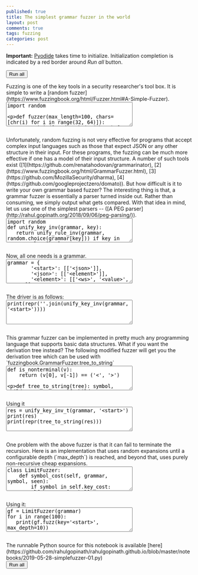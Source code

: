 ```yaml
---
published: true
title: The simplest grammar fuzzer in the world
layout: post
comments: true
tags: fuzzing
categories: post
---
```

<script type="text/javascript">window.languagePluginUrl='/resources/pyodide/full/3.8/';</script>
<script src="/resources/pyodide/full/3.8/pyodide.js"></script>
<link rel="stylesheet" type="text/css" media="all" href="/resources/skulpt/css/codemirror.css">
<link rel="stylesheet" type="text/css" media="all" href="/resources/skulpt/css/solarized.css">
<link rel="stylesheet" type="text/css" media="all" href="/resources/skulpt/css/env/editor.css">

<script src="/resources/skulpt/js/codemirrorepl.js" type="text/javascript"></script>
<script src="/resources/skulpt/js/python.js" type="text/javascript"></script>
<script src="/resources/pyodide/js/env/editor.js" type="text/javascript"></script>

**Important:** [Pyodide](https://pyodide.readthedocs.io/en/latest/) takes time to initialize.
Initialization completion is indicated by a red border around *Run all* button.
<form name='python_run_form'>
<button type="button" name="python_run_all">Run all</button>
</form>
Fuzzing is one of the key tools in a security researcher's tool box. It is simple
to write a [random fuzzer](https://www.fuzzingbook.org/html/Fuzzer.html#A-Simple-Fuzzer).

<!--
############
import random

def fuzzer(max_length=100, chars=[chr(i) for i in range(32, 64)]):
    return ''.join([random.choice(chars) for i in range(random.randint(0,max_length))])

for i in range(10):
    print(repr(fuzzer()))

############
-->
<form name='python_run_form'>
<textarea cols="40" rows="4" name='python_edit'>
import random

def fuzzer(max_length=100, chars=[chr(i) for i in range(32, 64)]):
    return &#x27;&#x27;.join([random.choice(chars) for i in range(random.randint(0,max_length))])

for i in range(10):
    print(repr(fuzzer()))
</textarea><br />
<pre class='Output' name='python_output'></pre>
<div name='python_canvas'></div>
</form>
Unfortunately, random fuzzing is not very effective for programs that accept complex
input languages such as those that expect JSON or any other structure in their input.
For these programs, the fuzzing can be much more effective if one has a model of their
input structure. A number of such tools exist
([1](https://github.com/renatahodovan/grammarinator), [2](https://www.fuzzingbook.org/html/GrammarFuzzer.html), [3](https://github.com/MozillaSecurity/dharma), [4](https://github.com/googleprojectzero/domato)).
But how difficult is it to write your own grammar based fuzzer?
The interesting thing is that, a grammar fuzzer is essentially a parser turned inside
out. Rather than consuming, we simply output what gets compared. With that idea in mind,
let us use one of the simplest parsers -- ([A PEG parser](http://rahul.gopinath.org/2018/09/06/peg-parsing/)).

<!--
############
import random
def unify_key_inv(grammar, key):
   return unify_rule_inv(grammar, random.choice(grammar[key])) if key in grammar else [key]

def unify_rule_inv(grammar, rule):
    return sum([unify_key_inv(grammar, token) for token in rule], [])

############
-->
<form name='python_run_form'>
<textarea cols="40" rows="4" name='python_edit'>
import random
def unify_key_inv(grammar, key):
   return unify_rule_inv(grammar, random.choice(grammar[key])) if key in grammar else [key]

def unify_rule_inv(grammar, rule):
    return sum([unify_key_inv(grammar, token) for token in rule], [])
</textarea><br />
<pre class='Output' name='python_output'></pre>
<div name='python_canvas'></div>
</form>
Now, all one needs is a grammar.

<!--
############
grammar = {
        '<start>': [['<json>']],
        '<json>': [['<element>']],
        '<element>': [['<ws>', '<value>', '<ws>']],
        '<value>': [
           ['<object>'], ['<array>'], ['<string>'], ['<number>'],
           ['true'], ['false'], ['null']],
        '<object>': [['{', '<ws>', '}'], ['{', '<members>', '}']],
        '<members>': [['<member>', '<symbol-2>']],
        '<member>': [['<ws>', '<string>', '<ws>', ':', '<element>']],
        '<array>': [['[', '<ws>', ']'], ['[', '<elements>', ']']],
        '<elements>': [['<element>', '<symbol-1-1>']],
        '<string>': [['"', '<characters>', '"']],
        '<characters>': [['<character-1>']],
        '<character>': [
            ['0'], ['1'], ['2'], ['3'], ['4'], ['5'], ['6'], ['7'], ['8'], ['9'],
            ['a'], ['b'], ['c'], ['d'], ['e'], ['f'], ['g'], ['h'], ['i'], ['j'],
            ['k'], ['l'], ['m'], ['n'], ['o'], ['p'], ['q'], ['r'], ['s'], ['t'],
            ['u'], ['v'], ['w'], ['x'], ['y'], ['z'], ['A'], ['B'], ['C'], ['D'],
            ['E'], ['F'], ['G'], ['H'], ['I'], ['J'], ['K'], ['L'], ['M'], ['N'],
            ['O'], ['P'], ['Q'], ['R'], ['S'], ['T'], ['U'], ['V'], ['W'], ['X'],
            ['Y'], ['Z'], ['!'], ['#'], ['$'], ['%'], ['&'], ["'"], ['('], [')'],
            ['*'], ['+'], [','], ['-'], ['.'], ['/'], [':'], [';'], ['<'], ['='],
            ['>'], ['?'], ['@'], ['['], [']'], ['^'], ['_'], ['`'], ['{'], ['|'],
            ['}'], ['~'], [' '], ['\\"'], ['\\\\'], ['\\/'], ['<unicode>'], ['<escaped>']],
        '<number>': [['<int>', '<frac>', '<exp>']],
        '<int>': [
           ['<digit>'], ['<onenine>', '<digits>'],
           ['-', '<digits>'], ['-', '<onenine>', '<digits>']],
        '<digits>': [['<digit-1>']],
        '<digit>': [['0'], ['<onenine>']],
        '<onenine>': [['1'], ['2'], ['3'], ['4'], ['5'], ['6'], ['7'], ['8'], ['9']],
        '<frac>': [[], ['.', '<digits>']],
        '<exp>': [[], ['E', '<sign>', '<digits>'], ['e', '<sign>', '<digits>']],
        '<sign>': [[], ['+'], ['-']],
        '<ws>': [['<sp1>', '<ws>'], []],
        '<sp1>': [[' ']], ##[['\n'], ['\r'], ['\t'], ['\x08'], ['\x0c']],
        '<symbol>': [[',', '<members>']],
        '<symbol-1>': [[',', '<elements>']],
        '<symbol-2>': [[], ['<symbol>', '<symbol-2>']],
        '<symbol-1-1>': [[], ['<symbol-1>', '<symbol-1-1>']],
        '<character-1>': [[], ['<character>', '<character-1>']],
        '<digit-1>': [['<digit>'], ['<digit>', '<digit-1>']],
        '<escaped>': [['\\u', '<hex>', '<hex>', '<hex>', '<hex>']],
        '<hex>': [
            ['0'], ['1'], ['2'], ['3'], ['4'], ['5'], ['6'], ['7'], ['8'], ['9'],
            ['a'], ['b'], ['c'], ['d'], ['e'], ['f'], ['A'], ['B'], ['C'], ['D'], ['E'],   ['F']]
        }

############
-->
<form name='python_run_form'>
<textarea cols="40" rows="4" name='python_edit'>
grammar = {
        &#x27;&lt;start&gt;&#x27;: [[&#x27;&lt;json&gt;&#x27;]],
        &#x27;&lt;json&gt;&#x27;: [[&#x27;&lt;element&gt;&#x27;]],
        &#x27;&lt;element&gt;&#x27;: [[&#x27;&lt;ws&gt;&#x27;, &#x27;&lt;value&gt;&#x27;, &#x27;&lt;ws&gt;&#x27;]],
        &#x27;&lt;value&gt;&#x27;: [
           [&#x27;&lt;object&gt;&#x27;], [&#x27;&lt;array&gt;&#x27;], [&#x27;&lt;string&gt;&#x27;], [&#x27;&lt;number&gt;&#x27;],
           [&#x27;true&#x27;], [&#x27;false&#x27;], [&#x27;null&#x27;]],
        &#x27;&lt;object&gt;&#x27;: [[&#x27;{&#x27;, &#x27;&lt;ws&gt;&#x27;, &#x27;}&#x27;], [&#x27;{&#x27;, &#x27;&lt;members&gt;&#x27;, &#x27;}&#x27;]],
        &#x27;&lt;members&gt;&#x27;: [[&#x27;&lt;member&gt;&#x27;, &#x27;&lt;symbol-2&gt;&#x27;]],
        &#x27;&lt;member&gt;&#x27;: [[&#x27;&lt;ws&gt;&#x27;, &#x27;&lt;string&gt;&#x27;, &#x27;&lt;ws&gt;&#x27;, &#x27;:&#x27;, &#x27;&lt;element&gt;&#x27;]],
        &#x27;&lt;array&gt;&#x27;: [[&#x27;[&#x27;, &#x27;&lt;ws&gt;&#x27;, &#x27;]&#x27;], [&#x27;[&#x27;, &#x27;&lt;elements&gt;&#x27;, &#x27;]&#x27;]],
        &#x27;&lt;elements&gt;&#x27;: [[&#x27;&lt;element&gt;&#x27;, &#x27;&lt;symbol-1-1&gt;&#x27;]],
        &#x27;&lt;string&gt;&#x27;: [[&#x27;&quot;&#x27;, &#x27;&lt;characters&gt;&#x27;, &#x27;&quot;&#x27;]],
        &#x27;&lt;characters&gt;&#x27;: [[&#x27;&lt;character-1&gt;&#x27;]],
        &#x27;&lt;character&gt;&#x27;: [
            [&#x27;0&#x27;], [&#x27;1&#x27;], [&#x27;2&#x27;], [&#x27;3&#x27;], [&#x27;4&#x27;], [&#x27;5&#x27;], [&#x27;6&#x27;], [&#x27;7&#x27;], [&#x27;8&#x27;], [&#x27;9&#x27;],
            [&#x27;a&#x27;], [&#x27;b&#x27;], [&#x27;c&#x27;], [&#x27;d&#x27;], [&#x27;e&#x27;], [&#x27;f&#x27;], [&#x27;g&#x27;], [&#x27;h&#x27;], [&#x27;i&#x27;], [&#x27;j&#x27;],
            [&#x27;k&#x27;], [&#x27;l&#x27;], [&#x27;m&#x27;], [&#x27;n&#x27;], [&#x27;o&#x27;], [&#x27;p&#x27;], [&#x27;q&#x27;], [&#x27;r&#x27;], [&#x27;s&#x27;], [&#x27;t&#x27;],
            [&#x27;u&#x27;], [&#x27;v&#x27;], [&#x27;w&#x27;], [&#x27;x&#x27;], [&#x27;y&#x27;], [&#x27;z&#x27;], [&#x27;A&#x27;], [&#x27;B&#x27;], [&#x27;C&#x27;], [&#x27;D&#x27;],
            [&#x27;E&#x27;], [&#x27;F&#x27;], [&#x27;G&#x27;], [&#x27;H&#x27;], [&#x27;I&#x27;], [&#x27;J&#x27;], [&#x27;K&#x27;], [&#x27;L&#x27;], [&#x27;M&#x27;], [&#x27;N&#x27;],
            [&#x27;O&#x27;], [&#x27;P&#x27;], [&#x27;Q&#x27;], [&#x27;R&#x27;], [&#x27;S&#x27;], [&#x27;T&#x27;], [&#x27;U&#x27;], [&#x27;V&#x27;], [&#x27;W&#x27;], [&#x27;X&#x27;],
            [&#x27;Y&#x27;], [&#x27;Z&#x27;], [&#x27;!&#x27;], [&#x27;#&#x27;], [&#x27;$&#x27;], [&#x27;%&#x27;], [&#x27;&amp;&#x27;], [&quot;&#x27;&quot;], [&#x27;(&#x27;], [&#x27;)&#x27;],
            [&#x27;*&#x27;], [&#x27;+&#x27;], [&#x27;,&#x27;], [&#x27;-&#x27;], [&#x27;.&#x27;], [&#x27;/&#x27;], [&#x27;:&#x27;], [&#x27;;&#x27;], [&#x27;&lt;&#x27;], [&#x27;=&#x27;],
            [&#x27;&gt;&#x27;], [&#x27;?&#x27;], [&#x27;@&#x27;], [&#x27;[&#x27;], [&#x27;]&#x27;], [&#x27;^&#x27;], [&#x27;_&#x27;], [&#x27;`&#x27;], [&#x27;{&#x27;], [&#x27;|&#x27;],
            [&#x27;}&#x27;], [&#x27;~&#x27;], [&#x27; &#x27;], [&#x27;\\&quot;&#x27;], [&#x27;\\\\&#x27;], [&#x27;\\/&#x27;], [&#x27;&lt;unicode&gt;&#x27;], [&#x27;&lt;escaped&gt;&#x27;]],
        &#x27;&lt;number&gt;&#x27;: [[&#x27;&lt;int&gt;&#x27;, &#x27;&lt;frac&gt;&#x27;, &#x27;&lt;exp&gt;&#x27;]],
        &#x27;&lt;int&gt;&#x27;: [
           [&#x27;&lt;digit&gt;&#x27;], [&#x27;&lt;onenine&gt;&#x27;, &#x27;&lt;digits&gt;&#x27;],
           [&#x27;-&#x27;, &#x27;&lt;digits&gt;&#x27;], [&#x27;-&#x27;, &#x27;&lt;onenine&gt;&#x27;, &#x27;&lt;digits&gt;&#x27;]],
        &#x27;&lt;digits&gt;&#x27;: [[&#x27;&lt;digit-1&gt;&#x27;]],
        &#x27;&lt;digit&gt;&#x27;: [[&#x27;0&#x27;], [&#x27;&lt;onenine&gt;&#x27;]],
        &#x27;&lt;onenine&gt;&#x27;: [[&#x27;1&#x27;], [&#x27;2&#x27;], [&#x27;3&#x27;], [&#x27;4&#x27;], [&#x27;5&#x27;], [&#x27;6&#x27;], [&#x27;7&#x27;], [&#x27;8&#x27;], [&#x27;9&#x27;]],
        &#x27;&lt;frac&gt;&#x27;: [[], [&#x27;.&#x27;, &#x27;&lt;digits&gt;&#x27;]],
        &#x27;&lt;exp&gt;&#x27;: [[], [&#x27;E&#x27;, &#x27;&lt;sign&gt;&#x27;, &#x27;&lt;digits&gt;&#x27;], [&#x27;e&#x27;, &#x27;&lt;sign&gt;&#x27;, &#x27;&lt;digits&gt;&#x27;]],
        &#x27;&lt;sign&gt;&#x27;: [[], [&#x27;+&#x27;], [&#x27;-&#x27;]],
        &#x27;&lt;ws&gt;&#x27;: [[&#x27;&lt;sp1&gt;&#x27;, &#x27;&lt;ws&gt;&#x27;], []],
        &#x27;&lt;sp1&gt;&#x27;: [[&#x27; &#x27;]], ##[[&#x27;\n&#x27;], [&#x27;\r&#x27;], [&#x27;\t&#x27;], [&#x27;\x08&#x27;], [&#x27;\x0c&#x27;]],
        &#x27;&lt;symbol&gt;&#x27;: [[&#x27;,&#x27;, &#x27;&lt;members&gt;&#x27;]],
        &#x27;&lt;symbol-1&gt;&#x27;: [[&#x27;,&#x27;, &#x27;&lt;elements&gt;&#x27;]],
        &#x27;&lt;symbol-2&gt;&#x27;: [[], [&#x27;&lt;symbol&gt;&#x27;, &#x27;&lt;symbol-2&gt;&#x27;]],
        &#x27;&lt;symbol-1-1&gt;&#x27;: [[], [&#x27;&lt;symbol-1&gt;&#x27;, &#x27;&lt;symbol-1-1&gt;&#x27;]],
        &#x27;&lt;character-1&gt;&#x27;: [[], [&#x27;&lt;character&gt;&#x27;, &#x27;&lt;character-1&gt;&#x27;]],
        &#x27;&lt;digit-1&gt;&#x27;: [[&#x27;&lt;digit&gt;&#x27;], [&#x27;&lt;digit&gt;&#x27;, &#x27;&lt;digit-1&gt;&#x27;]],
        &#x27;&lt;escaped&gt;&#x27;: [[&#x27;\\u&#x27;, &#x27;&lt;hex&gt;&#x27;, &#x27;&lt;hex&gt;&#x27;, &#x27;&lt;hex&gt;&#x27;, &#x27;&lt;hex&gt;&#x27;]],
        &#x27;&lt;hex&gt;&#x27;: [
            [&#x27;0&#x27;], [&#x27;1&#x27;], [&#x27;2&#x27;], [&#x27;3&#x27;], [&#x27;4&#x27;], [&#x27;5&#x27;], [&#x27;6&#x27;], [&#x27;7&#x27;], [&#x27;8&#x27;], [&#x27;9&#x27;],
            [&#x27;a&#x27;], [&#x27;b&#x27;], [&#x27;c&#x27;], [&#x27;d&#x27;], [&#x27;e&#x27;], [&#x27;f&#x27;], [&#x27;A&#x27;], [&#x27;B&#x27;], [&#x27;C&#x27;], [&#x27;D&#x27;], [&#x27;E&#x27;],   [&#x27;F&#x27;]]
        }
</textarea><br />
<pre class='Output' name='python_output'></pre>
<div name='python_canvas'></div>
</form>
The driver is as follows:

<!--
############
print(repr(''.join(unify_key_inv(grammar, '<start>'))))

############
-->
<form name='python_run_form'>
<textarea cols="40" rows="4" name='python_edit'>
print(repr(&#x27;&#x27;.join(unify_key_inv(grammar, &#x27;&lt;start&gt;&#x27;))))
</textarea><br />
<pre class='Output' name='python_output'></pre>
<div name='python_canvas'></div>
</form>
This grammar fuzzer can be implemented in pretty much any programming language
that supports basic data structures.
What if you want the derivation tree instead? The following modified fuzzer
will get you the derivation tree which
can be used with `fuzzingbook.GrammarFuzzer.tree_to_string`

<!--
############
def is_nonterminal(v):
    return (v[0], v[-1]) == ('<', '>')

def tree_to_string(tree):
    symbol, children, *_ = tree
    if children:
        return ''.join(tree_to_string(c) for c in children)
    else:
        return '' if is_nonterminal(symbol) else symbol

def unify_key_inv_t(g, key):
   return (key, unify_rule_inv_t(g, random.choice(g[key]))) if key in g else (key, [])

def unify_rule_inv_t(g, rule):
    return [unify_key_inv_t(g, token) for token in rule]

############
-->
<form name='python_run_form'>
<textarea cols="40" rows="4" name='python_edit'>
def is_nonterminal(v):
    return (v[0], v[-1]) == (&#x27;&lt;&#x27;, &#x27;&gt;&#x27;)

def tree_to_string(tree):
    symbol, children, *_ = tree
    if children:
        return &#x27;&#x27;.join(tree_to_string(c) for c in children)
    else:
        return &#x27;&#x27; if is_nonterminal(symbol) else symbol

def unify_key_inv_t(g, key):
   return (key, unify_rule_inv_t(g, random.choice(g[key]))) if key in g else (key, [])

def unify_rule_inv_t(g, rule):
    return [unify_key_inv_t(g, token) for token in rule]
</textarea><br />
<pre class='Output' name='python_output'></pre>
<div name='python_canvas'></div>
</form>
Using it

<!--
############
res = unify_key_inv_t(grammar, '<start>')
print(res)
print(repr(tree_to_string(res)))

############
-->
<form name='python_run_form'>
<textarea cols="40" rows="4" name='python_edit'>
res = unify_key_inv_t(grammar, &#x27;&lt;start&gt;&#x27;)
print(res)
print(repr(tree_to_string(res)))
</textarea><br />
<pre class='Output' name='python_output'></pre>
<div name='python_canvas'></div>
</form>
One problem with the above fuzzer is that it can fail to terminate the
recursion. Here is an implementation that uses random expansions until
a configurable depth (`max_depth`) is reached, and beyond that, uses
purely non-recursive cheap expansions.

<!--
############
class LimitFuzzer:
    def symbol_cost(self, grammar, symbol, seen):
        if symbol in self.key_cost: return self.key_cost[symbol]
        if symbol in seen:
            self.key_cost[symbol] = float('inf')
            return float('inf')
        v = min((self.expansion_cost(grammar, rule, seen | {symbol})
                    for rule in grammar.get(symbol, [])), default=0)
        self.key_cost[symbol] = v
        return v

    def expansion_cost(self, grammar, tokens, seen):
        return max((self.symbol_cost(grammar, token, seen)
                    for token in tokens if token in grammar), default=0) + 1

    def gen_key(self, key, depth, max_depth):
        if key not in self.grammar: return key
        if depth > max_depth:
            clst = sorted([(self.cost[key][str(rule)], rule) for rule in self.grammar[key]])
            rules = [r for c,r in clst if c == clst[0][0]]
        else:
            rules = self.grammar[key]
        return self.gen_rule(random.choice(rules), depth+1, max_depth)

    def gen_rule(self, rule, depth, max_depth):
        return ''.join(self.gen_key(token, depth, max_depth) for token in rule)

    def fuzz(self, key='<start>', max_depth=10):
        return self.gen_key(key=key, depth=0, max_depth=max_depth)

    def __init__(self, grammar):
        self.grammar = grammar
        self.key_cost = {}
        self.cost = self.compute_cost(grammar)

    def compute_cost(self, grammar):
        cost = {}
        for k in grammar:
            cost[k] = {}
            for rule in grammar[k]:
                cost[k][str(rule)] = self.expansion_cost(grammar, rule, set())
        return cost

############
-->
<form name='python_run_form'>
<textarea cols="40" rows="4" name='python_edit'>
class LimitFuzzer:
    def symbol_cost(self, grammar, symbol, seen):
        if symbol in self.key_cost: return self.key_cost[symbol]
        if symbol in seen:
            self.key_cost[symbol] = float(&#x27;inf&#x27;)
            return float(&#x27;inf&#x27;)
        v = min((self.expansion_cost(grammar, rule, seen | {symbol})
                    for rule in grammar.get(symbol, [])), default=0)
        self.key_cost[symbol] = v
        return v

    def expansion_cost(self, grammar, tokens, seen):
        return max((self.symbol_cost(grammar, token, seen)
                    for token in tokens if token in grammar), default=0) + 1

    def gen_key(self, key, depth, max_depth):
        if key not in self.grammar: return key
        if depth &gt; max_depth:
            clst = sorted([(self.cost[key][str(rule)], rule) for rule in self.grammar[key]])
            rules = [r for c,r in clst if c == clst[0][0]]
        else:
            rules = self.grammar[key]
        return self.gen_rule(random.choice(rules), depth+1, max_depth)

    def gen_rule(self, rule, depth, max_depth):
        return &#x27;&#x27;.join(self.gen_key(token, depth, max_depth) for token in rule)

    def fuzz(self, key=&#x27;&lt;start&gt;&#x27;, max_depth=10):
        return self.gen_key(key=key, depth=0, max_depth=max_depth)

    def __init__(self, grammar):
        self.grammar = grammar
        self.key_cost = {}
        self.cost = self.compute_cost(grammar)

    def compute_cost(self, grammar):
        cost = {}
        for k in grammar:
            cost[k] = {}
            for rule in grammar[k]:
                cost[k][str(rule)] = self.expansion_cost(grammar, rule, set())
        return cost
</textarea><br />
<pre class='Output' name='python_output'></pre>
<div name='python_canvas'></div>
</form>
Using it:

<!--
############
gf = LimitFuzzer(grammar)
for i in range(100):
   print(gf.fuzz(key='<start>', max_depth=10))

############
-->
<form name='python_run_form'>
<textarea cols="40" rows="4" name='python_edit'>
gf = LimitFuzzer(grammar)
for i in range(100):
   print(gf.fuzz(key=&#x27;&lt;start&gt;&#x27;, max_depth=10))
</textarea><br />
<pre class='Output' name='python_output'></pre>
<div name='python_canvas'></div>
</form>
The runnable Python source for this notebook is available [here](https://github.com/rahulgopinath/rahulgopinath.github.io/blob/master/notebooks/2019-05-28-simplefuzzer-01.py)

<form name='python_run_form'>
<button type="button" name="python_run_all">Run all</button>
</form>
